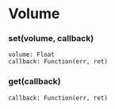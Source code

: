 # Volume

### set(volume, callback)
	volume: Float
	callback: Function(err, ret)

### get(callback)
	callback: Function(err, ret)
